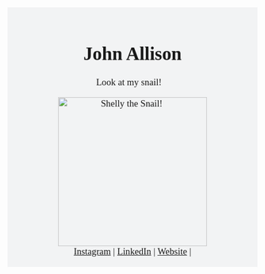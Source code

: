 <div style="font-family: Cabin, serif; font-size:14pt; text-align: center; background-color: #f2f3f4; padding: 20px;" align="center">

  <h1 style="text-align: center;">John Allison</h1>
  <p style="text-align: center;">Look at my snail!🐌</p>

  <img src="https://i.imgur.com/Fcwvi9w.jpg" width="300" title="Shelly the Snail! 🐌" />

  <br>

  <div style="text-align: center;">
    <a href="https://instagram.com/JohnAllis0n">Instagram</a> |
    <a href="https://www.linkedin.com/in/johnallison-/">LinkedIn</a> |
    <a href="https://jallison.co.uk">Website</a> |
  </div>

 
